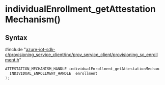 # individualEnrollment_getAttestationMechanism()

## Syntax

\#include "[azure-iot-sdk-c/provisioning_service_client/inc/prov_service_client/provisioning_sc_enrollment.h](../iot-c-ref-provisioning-sc-enrollment-h.md)"  
```C
ATTESTATION_MECHANISM_HANDLE individualEnrollment_getAttestationMechanism(
  INDIVIDUAL_ENROLLMENT_HANDLE  enrollment
);
```


